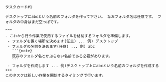 ````{card} 作業用フォルダを作ろう
タスクカード#1

デスクトップにabcという名前のフォルダを作って下さい。 なおフォルダ名は任意です。 フォルダの中身はまだ空っぽです。

^^^
- これから行う作業で使用するファイルを格納するフォルダを準備します。
 - フォルダを置く場所を決めます(任意) ... 例) デスクトップ
 - フォルダの名前を決めます(任意) ... 例) abc
   ```{note}
   既存のフォルダ名とかぶらない名前である必要があります。
   ```
 - フォルダを作成します ... 例)デスクトップ上にabcという名前のフォルダを作成する
+++
このタスクは新しい作業を開始するタイミングで行います。
````

